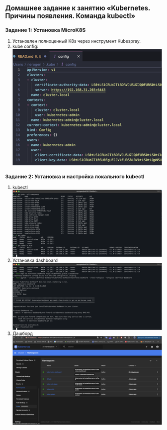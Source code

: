 ## Домашнее задание к занятию «Kubernetes. Причины появления. Команда kubectl»
### Задание 1: Установка MicroK8S
1. Установлен полноценный K8s через инструмент Kubespray.
2. kube config:
![screen](./config.png "screen")

### Задание 2: Установка и настройка локального kubectl
1. kubectl
![screen](./kubectl.png "screen")
2. Установка dashboard
![screen](./installdash.png "screen")
3. Дашборд
![screen](./dashboard.png "screen")